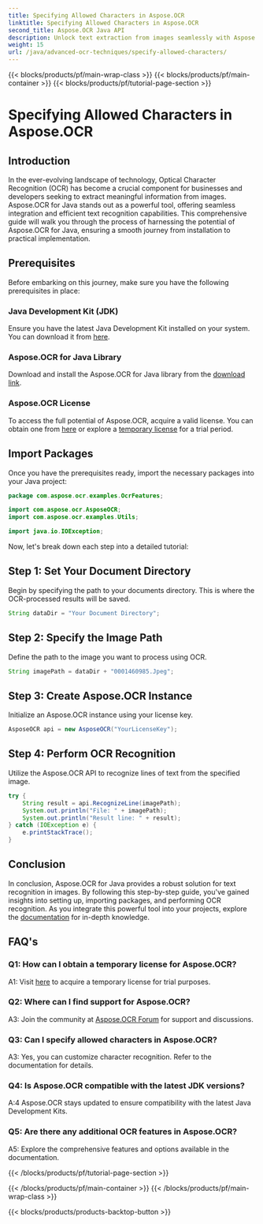 ```yaml
---
title: Specifying Allowed Characters in Aspose.OCR
linktitle: Specifying Allowed Characters in Aspose.OCR
second_title: Aspose.OCR Java API
description: Unlock text extraction from images seamlessly with Aspose.OCR for Java. Follow our step-by-step guide for efficient integration.
weight: 15
url: /java/advanced-ocr-techniques/specify-allowed-characters/
---
```


{{< blocks/products/pf/main-wrap-class >}}
{{< blocks/products/pf/main-container >}}
{{< blocks/products/pf/tutorial-page-section >}}

# Specifying Allowed Characters in Aspose.OCR

## Introduction

In the ever-evolving landscape of technology, Optical Character Recognition (OCR) has become a crucial component for businesses and developers seeking to extract meaningful information from images. Aspose.OCR for Java stands out as a powerful tool, offering seamless integration and efficient text recognition capabilities. This comprehensive guide will walk you through the process of harnessing the potential of Aspose.OCR for Java, ensuring a smooth journey from installation to practical implementation.

## Prerequisites

Before embarking on this journey, make sure you have the following prerequisites in place:

### Java Development Kit (JDK)

Ensure you have the latest Java Development Kit installed on your system. You can download it from [here](https://www.oracle.com/java/technologies/javase-downloads.html).

### Aspose.OCR for Java Library

Download and install the Aspose.OCR for Java library from the [download link](https://releases.aspose.com/ocr/java/).

### Aspose.OCR License

To access the full potential of Aspose.OCR, acquire a valid license. You can obtain one from [here](https://purchase.aspose.com/buy) or explore a [temporary license](https://purchase.aspose.com/temporary-license/) for a trial period.

## Import Packages

Once you have the prerequisites ready, import the necessary packages into your Java project:

```java
package com.aspose.ocr.examples.OcrFeatures;

import com.aspose.ocr.AsposeOCR;
import com.aspose.ocr.examples.Utils;

import java.io.IOException;
```

Now, let's break down each step into a detailed tutorial:

## Step 1: Set Your Document Directory

Begin by specifying the path to your documents directory. This is where the OCR-processed results will be saved.

```java
String dataDir = "Your Document Directory";
```

## Step 2: Specify the Image Path

Define the path to the image you want to process using OCR.

```java
String imagePath = dataDir + "0001460985.Jpeg";
```

## Step 3: Create Aspose.OCR Instance

Initialize an Aspose.OCR instance using your license key.

```java
AsposeOCR api = new AsposeOCR("YourLicenseKey");
```

## Step 4: Perform OCR Recognition

Utilize the Aspose.OCR API to recognize lines of text from the specified image.

```java
try {
    String result = api.RecognizeLine(imagePath);
    System.out.println("File: " + imagePath);
    System.out.println("Result line: " + result);
} catch (IOException e) {
    e.printStackTrace();
}
```

## Conclusion

In conclusion, Aspose.OCR for Java provides a robust solution for text recognition in images. By following this step-by-step guide, you've gained insights into setting up, importing packages, and performing OCR recognition. As you integrate this powerful tool into your projects, explore the [documentation](https://reference.aspose.com/ocr/java/) for in-depth knowledge.

## FAQ's

### Q1: How can I obtain a temporary license for Aspose.OCR?

A1: Visit [here](https://purchase.aspose.com/temporary-license/) to acquire a temporary license for trial purposes.

### Q2: Where can I find support for Aspose.OCR?

A3: Join the community at [Aspose.OCR Forum](https://forum.aspose.com/c/ocr/16) for support and discussions.

### Q3: Can I specify allowed characters in Aspose.OCR?

A3: Yes, you can customize character recognition. Refer to the documentation for details.

### Q4: Is Aspose.OCR compatible with the latest JDK versions?

A:4 Aspose.OCR stays updated to ensure compatibility with the latest Java Development Kits.

### Q5: Are there any additional OCR features in Aspose.OCR?

A5: Explore the comprehensive features and options available in the documentation.

{{< /blocks/products/pf/tutorial-page-section >}}

{{< /blocks/products/pf/main-container >}}
{{< /blocks/products/pf/main-wrap-class >}}

{{< blocks/products/products-backtop-button >}}
